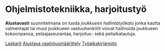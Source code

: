# Ohjelmistotekniikka, harjoitustyö

**Alustavasti** suunnitelmana on luoda *joukkueen hallintatyökalu* jonka kautta valmentajat
tai muut joukkueen vastuuhenkilöt voivat hallinoida joukkueen kokoonpanoa, pelaajaseurantaa, harjoitus- sekä peliaikatauluja.


[Laskarit](https://github.com/lumikt/ot-harjoitustyo/tree/main/laskarit)
[Alustava vaatimusmäärittely](https://github.com/lumikt/ot-harjoitustyo/blob/main/documentation/vaatimusmaarittely.md)
[Työaikakirjanpito](https://github.com/lumikt/ot-harjoitustyo/blob/main/documentation/tyoaikakirjanpito.md)
